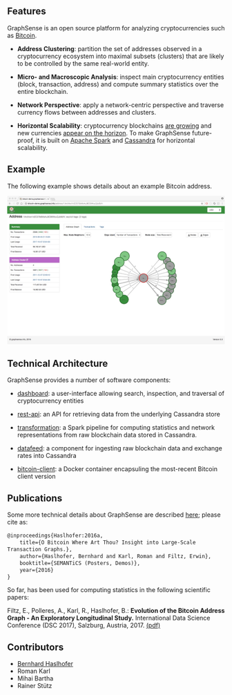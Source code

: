 ## Features

GraphSense is an open source platform for analyzing cryptocurrencies
such as [Bitcoin][bitcoin].

- **Address Clustering**: partition the set of addresses observed in a cryptocurrency
ecosystem into maximal subsets (clusters) that are likely to be controlled by the same
real-world entity.

- **Micro- and Macroscopic Analysis**: inspect main cryptocurrency entities
(block, transaction, address) and compute summary statistics over the entire
blockchain.

- **Network Perspective**: apply a network-centric perspective and traverse currency
flows between addresses and clusters.

- **Horizontal Scalability**: cryptocurrency blockchains [are growing][blockchain.info]
and new currencies [appear on the horizon][coinmarketcap]. To make GraphSense
future-proof, it is built on [Apache Spark][spark] and [Cassandra][cassandra] for
horizontal scalability.

## Example

The following example shows details about an example Bitcoin address.

![screenshot](assets/screenshot_dashboard.jpeg)


## Technical Architecture

GraphSense provides a number of software components:

- [dashboard][dashboard]: a user-interface allowing search, inspection, and traversal of cryptocurrency entities

- [rest-api][rest-api]: an API for retrieving data from the underlying Cassandra store

- [transformation][transformation]: a Spark pipeline for computing statistics and network representations from raw blockchain data stored in Cassandra.

- [datafeed][datafeed]: a component for ingesting raw blockchain data and exchange rates into Cassandra

- [bitcoin-client][bitcoin-client]: a Docker container encapsuling the most-recent Bitcoin client version


## Publications

Some more technical details about GraphSense are described [here](http://www.graphsense.info/wp-content/uploads/2016/09/2016_SEMANTICS_Bitcoin_Where_Art_Thou.pdf); please cite as:

    @inproceedings{Haslhofer:2016a,
        title={O Bitcoin Where Art Thou? Insight into Large-Scale Transaction Graphs.},
        author={Haslhofer, Bernhard and Karl, Roman and Filtz, Erwin},
        booktitle={SEMANTiCS (Posters, Demos)},
        year={2016}
    }


So far, has been used for computing statistics in the following
scientific papers:

Filtz, E., Polleres, A., Karl, R., Haslhofer, B.:
**Evolution of the Bitcoin Address Graph - An Exploratory Longitudinal Study.**
International Data Science Conference (DSC 2017), Salzburg, Austria, 2017.
[(pdf)](https://aic.ai.wu.ac.at/~polleres/publications/filtz-etal-2017IDSC.pdf)

## Contributors

- [Bernhard Haslhofer](http://bernhardhaslhofer.info/)
- Roman Karl
- Mihai Bartha
- Rainer Stütz


[bitcoin]: https://bitcoin.org/en/
[spark]: https://spark.apache.org/
[cassandra]: http://cassandra.apache.org/
[blockchain.info]: https://blockchain.info/charts/blocks-size?timespan=all
[coinmarketcap]: https://coinmarketcap.com/

[bitcoin-client]: https://github.com/graphsense/bitcoin-client
[datafeed]: https://github.com/graphsense/graphsense-datafeed
[transformation]: https://github.com/graphsense/graphsense-transformation
[rest-api]: https://github.com/graphsense/graphsense-REST
[dashboard]: https://github.com/graphsense/graphsense-dashboard



